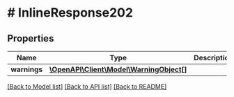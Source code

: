 # # InlineResponse202

## Properties

Name | Type | Description | Notes
------------ | ------------- | ------------- | -------------
**warnings** | [**\OpenAPI\Client\Model\WarningObject[]**](WarningObject.md) |  | [optional]

[[Back to Model list]](../../README.md#models) [[Back to API list]](../../README.md#endpoints) [[Back to README]](../../README.md)

